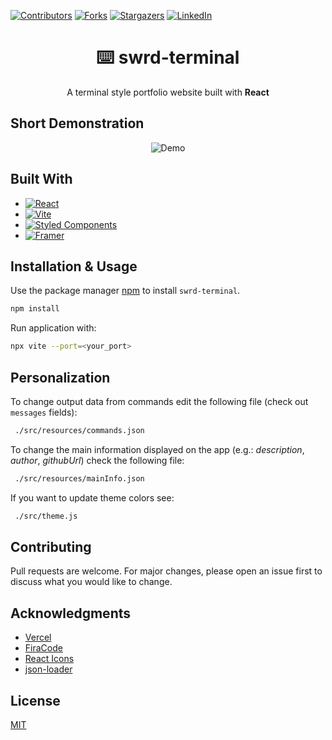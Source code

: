 [![Contributors][contributors-shield]][contributors-url]
[![Forks][forks-shield]][forks-url]
[![Stargazers][stars-shield]][stars-url]
[![LinkedIn][linkedin-shield]][linkedin-url]

<div align="center">
  <h1>⌨️ swrd-terminal</h1>
  <p align="center"></p>
    A terminal style portfolio website built with <b>React</b>
  </p>
</div>

## Short Demonstration
<div align="center">
  <img src="./doc/demo.gif" alt="Demo">
</div>

## Built With

* [![React][React.js]][React-url]
* [![Vite][Vite]][Vite-url]
* [![Styled Components][Styled-Components]][Styled-Components-url]
* [![Framer][Framer]][Framer-url]


## Installation & Usage

Use the package manager [npm](https://www.npmjs.com/) to install `swrd-terminal`.

```bash
npm install
```

Run application with:
```bash
npx vite --port=<your_port>
```

## Personalization

To change output data from commands edit the following file (check out `messages` fields):

```bash
 ./src/resources/commands.json
```

To change the main information displayed on the app (e.g.: *description*, *author*, *githubUrl*) check the following file:

```bash
 ./src/resources/mainInfo.json
```

If you want to update theme colors see:

```bash
 ./src/theme.js
```


## Contributing

Pull requests are welcome. For major changes, please open an issue first to discuss what you would like to change.

## Acknowledgments

* [Vercel](https://vercel.com)
* [FiraCode](https://github.com/tonsky/FiraCode)
* [React Icons](https://react-icons.github.io/react-icons)
* [json-loader](https://www.npmjs.com/package/json-loader)

## License

[MIT](./LICENSE)

<!-- Header -->
[contributors-shield]: https://img.shields.io/github/contributors/swrd1337/swrd-terminal.svg?style=for-the-badge
[contributors-url]: https://github.com/swrd1337/swrd-terminal/graphs/contributors

[forks-shield]: https://img.shields.io/github/forks/swrd1337/swrd-terminal?style=for-the-badge
[forks-url]: https://github.com/swrd1337/swrd-terminal/network/members

[stars-shield]: https://img.shields.io/github/stars/swrd1337/swrd-terminal.svg?style=for-the-badge
[stars-url]: https://github.com/swrd1337/swrd-terminal/stargazers

[linkedin-shield]: https://img.shields.io/badge/linkedin-%230077B5.svg?style=for-the-badge&logo=linkedin&logoColor=white
[linkedin-url]: https://www.linkedin.com/in/alexei-bunazov-921250185

<!-- Build with -->
[React.js]: https://img.shields.io/badge/React-20232A?style=for-the-badge&logo=react&logoColor=61DAFB
[React-url]: https://reactjs.org/

[Vite]: https://img.shields.io/badge/vite-%23646CFF.svg?style=for-the-badge&logo=vite&logoColor=white
[Vite-url]: https://vitejs.dev/

[Styled-Components]: https://img.shields.io/badge/styled--components-DB7093?style=for-the-badge&logo=styled-components&logoColor=white
[Styled-Components-url]: https://styled-components.com/

[Framer]: https://img.shields.io/badge/Framer-black?style=for-the-badge&logo=framer&logoColor=blue
[Framer-url]: https://www.framer.com/developers/
